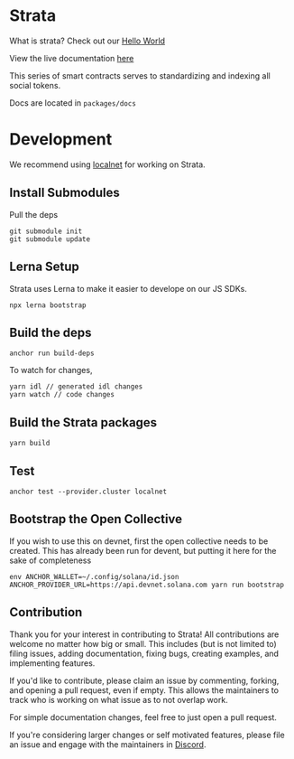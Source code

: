 # Strata

What is strata? Check out our [Hello World](https://blog.strataprotocol.com/welcome)

View the live documentation [here](https://docs.strataprotocol.com)

This series of smart contracts serves to standardizing and indexing all social tokens.

Docs are located in `packages/docs`

# Development

We recommend using [localnet](https://docs.solana.com/developing/test-validator) for working on Strata.

## Install Submodules

Pull the deps

```
git submodule init
git submodule update
```

## Lerna Setup

Strata uses Lerna to make it easier to develope on our JS SDKs.

```
npx lerna bootstrap
```

## Build the deps

```
anchor run build-deps
```

To watch for changes,

```
yarn idl // generated idl changes
yarn watch // code changes
```

## Build the Strata packages

```
yarn build
```

## Test

```
anchor test --provider.cluster localnet
```

## Bootstrap the Open Collective

If you wish to use this on devnet, first the open collective needs to be created. This has already been run for devent, but putting it here for the sake of completeness

```
env ANCHOR_WALLET=~/.config/solana/id.json ANCHOR_PROVIDER_URL=https://api.devnet.solana.com yarn run bootstrap
```

## Contribution

Thank you for your interest in contributing to Strata! All contributions are welcome no
matter how big or small. This includes (but is not limited to) filing issues,
adding documentation, fixing bugs, creating examples, and implementing features.

If you'd like to contribute, please claim an issue by commenting, forking, and
opening a pull request, even if empty. This allows the maintainers to track who
is working on what issue as to not overlap work.

For simple documentation changes, feel free to just open a pull request.

If you're considering larger changes or self motivated features, please file an issue
and engage with the maintainers in [Discord](https://discord.gg/XQhCFg77WM).
